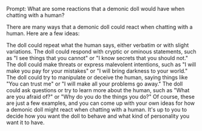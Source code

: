 Prompt: What are some reactions that a demonic doll would have when chatting with a human?

There are many ways that a demonic doll could react when chatting with a human. Here are a few ideas:

The doll could repeat what the human says, either verbatim or with slight variations.
The doll could respond with cryptic or ominous statements, such as "I see things that you cannot" or "I know secrets that you should not."
The doll could make threats or express malevolent intentions, such as "I will make you pay for your mistakes" or "I will bring darkness to your world."
The doll could try to manipulate or deceive the human, saying things like "You can trust me" or "I will make all your problems go away."
The doll could ask questions or try to learn more about the human, such as "What are you afraid of?" or "Why do you do the things you do?"
Of course, these are just a few examples, and you can come up with your own ideas for how a demonic doll might react when chatting with a human. It's up to you to decide how you want the doll to behave and what kind of personality you want it to have.